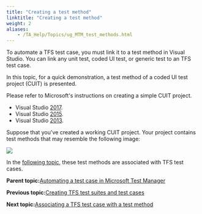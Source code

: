 ```yaml
--- 
title: "Creating a test method"
linktitle: "Creating a test method"
weight: 2
aliases: 
    - /TA_Help/Topics/ug_MTM_test_methods.html
---
```


To automate a TFS test case, you must link it to a test method in Visual Studio. You can link any unit test, coded UI test, or generic test to an TFS test case.

In this topic, for a quick demonstration, a test method of a coded UI test project \(CUIT\) is presented.

Please refer to Microsoft's instructions on creating a simple CUIT project.

-   Visual Studio [2017](https://almvm.azurewebsites.net/labs/tfs/codedui/).
-   Visual Studio [2015](https://msdn.microsoft.com/en-us/library/dd286726.aspx#VerifyingCodeUsingCUITCreate).
-   Visual Studio [2013](https://msdn.microsoft.com/en-us/library/dd286726(v=vs.120).aspx).

Suppose that you've created a working CUIT project. Your project contains test methods that may resemble the following image:

![](/images//Images/MTM_test_methods.png)

In the [following topic](ug_MTM_codedUI_association.html), these test methods are associated with TFS test cases.

**Parent topic:**[Automating a test case in Microsoft Test Manager](/TA_Help/Topics/ug_MTM_automating_TC.html)

**Previous topic:**[Creating TFS test suites and test cases](/TA_Help/Topics/Integration_MTM_creating_MTM_test_suite.html)

**Next topic:**[Associating a TFS test case with a test method](/TA_Help/Topics/ug_MTM_codedUI_association.html)

